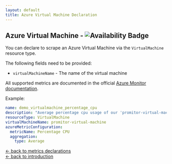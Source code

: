```yaml
---
layout: default
title: Azure Virtual Machine Declaration
---
```


## Azure Virtual Machine - ![Availability Badge](https://img.shields.io/badge/Available%20Starting-v1.0.0-green.svg)
You can declare to scrape an Azure Virtual Machine via the `VirtualMachine` resource type.

The following fields need to be provided:
- `virtualMachineName` - The name of the virtual machine

All supported metrics are documented in the official [Azure Monitor documentation](https://docs.microsoft.com/en-us/azure/azure-monitor/platform/metrics-supported#microsoftcomputevirtualmachines).

Example:
```yaml
name: demo_virtualmachine_percentage_cpu
description: "Average percentage cpu usage of our 'promitor-virtual-machine' virtual machine"
resourceType: VirtualMachine
virtualMachineName: promitor-virtual-machine
azureMetricConfiguration:
  metricName: Percentage CPU
  aggregation:
    type: Average
```

[&larr; back to metrics declarations](/configuration/metrics)<br />
[&larr; back to introduction](/)
